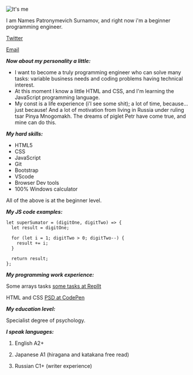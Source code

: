 ![It's me]( https://avatars.githubusercontent.com/u/50339890?v=4)

I am Names Patronymevich Surnamov, and right now i'm a beginner programming engineer.

[Twitter](https://twitter.com/home)

[Email](https://www.google.com)

***Now about my personality a little:***

- I want to become a truly programming engineer who can solve many tasks: variable business needs and coding problems having technical interest.
- At this moment I know a little HTML and CSS, and I'm learning the JavaScript programming language.
- My const is a life experience (i'l see some shit); a lot of time, because... just because! And a lot of motivation from living in Russia under ruling tsar Pinya Mnogomakh. The dreams of piglet Petr have come true, and mine can do this.

***My hard skills:***

- HTML5
- CSS
- JavaScript
- Git
- Bootstrap
- VScode
- Browser Dev tools
- 100\% Windows calculator

All of the above is at the beginner level.

***My JS code examples:***

	let superSumator = (digitOne, digitTwo) => {
	  let result = digitOne;
	
	  for (let i = 1; digitTwo > 0; digitTwo--) {
	    result += i;
	  }
	
	  return result;
	};

***My programming work experience:***

Some arrays tasks [some tasks at ReplIt]( https://replit.com/@Zwelathy/Arraysuchebnye-zadachy#index.js)

HTML and CSS [PSD at CodePen]( https://codepen.io/zwelathy/pen/ZEaLQjd)

***My education level:***

Specialist degree of psychology.

***I speak languages:***

1. English A2+

15. Japanese A1 (hiragana and katakana free read)

666. Russian C1+ (writer experience)